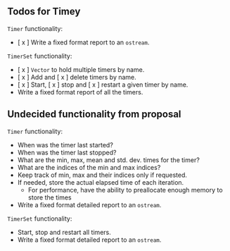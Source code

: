 ## Todos for Timey

`Timer` functionality:

* [ x ] Write a fixed format report to an `ostream`.

`TimerSet` functionality:

* [ x ] `Vector` to hold multiple timers by name.
* [ x ] Add and [ x ] delete timers by name.
* [ x ] Start, [ x ] stop and [ x ] restart a given timer by name.
* Write a fixed format report of all the timers.


## Undecided functionality from proposal

`Timer` functionality:

* When was the timer last started?
* When was the timer last stopped?
* What are the min, max, mean and std. dev. times for the timer?
* What are the indices of the min and max indices?
* Keep track of min, max and their indices only if requested.
* If needed, store the actual elapsed time of each iteration.
    * For performance, have the ability to preallocate enough memory to store
      the times
* Write a fixed format detailed report to an `ostream`.

`TimerSet` functionality:

* Start, stop and restart all timers.
* Write a fixed format detailed report to an `ostream`.
